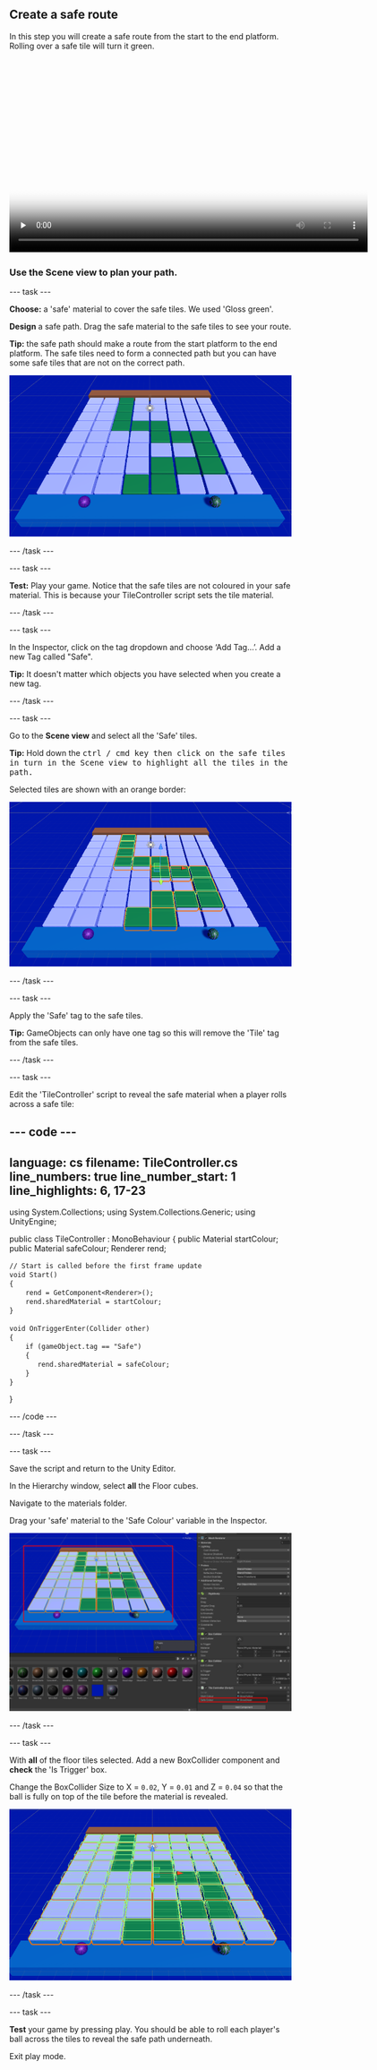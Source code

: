 ## Create a safe route

<div style="display: flex; flex-wrap: wrap">
<div style="flex-basis: 200px; flex-grow: 1; margin-right: 15px;">
In this step you will create a safe route from the start to the end platform. Rolling over a safe tile will turn it green. 
</div>
<div>
<video width="640" height="360" controls preload="none" poster="images/safe-path-complete.png">
<source src="images/safe-path.mp4" type="video/mp4">
Your browser does not support WebM video, try FireFox or Chrome
</video>
</div>
</div>

### Use the Scene view to plan your path.

--- task ---

**Choose:** a 'safe' material to cover the safe tiles. We used 'Gloss green'.

**Design** a safe path. Drag the safe material to the safe tiles to see your route.

**Tip:** the safe path should make a route from the start platform to the end platform. The safe tiles need to form a connected path but you can have some safe tiles that are not on the correct path.  

![A screenshot showing a suggested safe path for your project. A green path leads the player from the start platform to the end platform.](images/safe-path.png)

--- /task ---

--- task ---

**Test:** Play your game. Notice that the safe tiles are not coloured in your safe material. This is because your TileController script sets the tile material.  

--- /task ---

--- task ---

In the Inspector, click on the tag dropdown and choose ‘Add Tag…’. Add a new Tag called "Safe".

**Tip:** It doesn't matter which objects you have selected when you create a new tag. 

--- /task ---

--- task ---

Go to the **Scene view** and select all the 'Safe' tiles. 

**Tip:** Hold down the <kbd>ctrl<kbd> / <kbd>cmd<kbd> key then click on the safe tiles in turn in the Scene view to highlight all the tiles in the path. 

Selected tiles are shown with an orange border:

![A screenshot showing the selected safe tiles.](images/safe-tiles-selected.png)

--- /task ---

--- task ---

Apply the 'Safe' tag to the safe tiles.

**Tip:** GameObjects can only have one tag so this will remove the 'Tile' tag from the safe tiles. 

--- /task ---

--- task ---

Edit the 'TileController' script to reveal the safe material when a player rolls across a safe tile: 

--- code ---
---
language: cs
filename: TileController.cs
line_numbers: true
line_number_start: 1
line_highlights: 6, 17-23
---
using System.Collections;
using System.Collections.Generic;
using UnityEngine;

public class TileController : MonoBehaviour
{
    public Material startColour;
    public Material safeColour;
    Renderer rend;

    // Start is called before the first frame update
    void Start()
    {
        rend = GetComponent<Renderer>();
        rend.sharedMaterial = startColour;
    }

    void OnTriggerEnter(Collider other)
    {
        if (gameObject.tag == "Safe")
        {
           rend.sharedMaterial = safeColour;
       	}
	}
}


--- /code ---

--- /task ---

--- task ---

Save the script and return to the Unity Editor. 

In the Hierarchy window, select **all** the Floor cubes. 

Navigate to the materials folder.

Drag your 'safe' material to the 'Safe Colour' variable in the Inspector. 

![A screenshot showing the 'Safe Colour' applied to the 'Safe Colour' variable.](images/safe-colour-applied.png)

--- /task ---

--- task ---

With **all** of the floor tiles selected. Add a new BoxCollider component and **check** the 'Is Trigger' box.

Change the BoxCollider Size to X = `0.02`, Y = `0.01` and Z = `0.04` so that the ball is fully on top of the tile before the material is revealed. 

![A screenshot of the scene view showing the 'Is Trigger' BoxCollider boundaries do not cover the full tile.](images/box-collider.png) 

--- /task ---

--- task ---

**Test** your game by pressing play. You should be able to roll each player's ball across the tiles to reveal the safe path underneath. 

Exit play mode.

<video width="640" height="360" controls preload="none" poster="images/safe-path-complete.png">
<source src="images/safe-path.mp4" type="video/mp4">
Your browser does not support WebM video, try FireFox or Chrome
</video>

--- /task ---